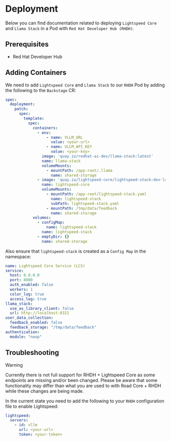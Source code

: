 # Deployment

Below you can find documentation related to deploying `Lightspeed Core` and `Llama Stack` in a Pod with `Red Hat Developer Hub (RHDH)`.

## Prerequisites

- Red Hat Developer Hub

## Adding Containers

We need to add `Lightspeed Core` and `Llama Stack` to our `RHDH` Pod by adding the following to the `Backstage` CR:

```yaml
spec:
  deployment:
    patch:
      spec:
        template:
          spec:
            containers:
              - env:
                  - name: VLLM_URL
                    value: <your-url>
                  - name: VLLM_API_KEY
                    value: <your-key>
                image: 'quay.io/redhat-ai-dev/llama-stack:latest'
                name: llama-stack
                volumeMounts:
                  - mountPath: /app-root/.llama
                    name: shared-storage
              - image: 'quay.io/lightspeed-core/lightspeed-stack:dev-latest'
                name: lightspeed-core
                volumeMounts:
                  - mountPath: /app-root/lightspeed-stack.yaml
                    name: lightspeed-stack
                    subPath: lightspeed-stack.yaml
                  - mountPath: /tmp/data/feedback
                    name: shared-storage
            volumes:
              - configMap:
                  name: lightspeed-stack
                name: lightspeed-stack
              - emptyDir: {}
                name: shared-storage
```

Also ensure that `lightspeed-stack` is created as a `Config Map` in the namespace:

```yaml
name: Lightspeed Core Service (LCS)
service:
  host: 0.0.0.0
  port: 8080
  auth_enabled: false
  workers: 1
  color_log: true
  access_log: true
llama_stack:
  use_as_library_client: false
  url: http://localhost:8321
user_data_collection:
  feedback_enabled: false
  feedback_storage: "/tmp/data/feedback"
authentication:
  module: "noop"
```

## Troubleshooting
> [!WARNING]
> Currently there is not full support for RHDH + Lightspeed Core as some endpoints are missing and/or been changed. Please be aware that some functionality may differ than what you are used to with Road Core + RHDH while these changes are being made.

In the current state you need to add the following to your `RHDH` configuration file to enable Lightspeed:

```yaml
lightspeed:
  servers:
    - id: vllm
      url: <your-url>
      token: <your-token>
```
